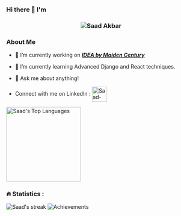 ### Hi there 👋 I'm


<h3 align="center">
   <img alt="Saad Akbar" src="https://readme-typing-svg.herokuapp.com/?lines=Saad+Akbar;Full-Stack+developer&font=Fira%20Code&width=440&height=45&color=68C3D4&vCenter=true&size=21"></a>
</h3>

<h3> About Me </h3>

- 🔭 I’m currently working on ***[IDEA by Maiden Century](https://maidencentury.com)***
- 🌱 I’m currently learning Advanced Django and React techniques.
- 💬 Ask me about anything!

- Connect with me on LinkedIn :
   <a href="https://www.linkedin.com/in/saadakbar1/" target="_blank"><img align="center" src="https://img.icons8.com/color/344/linkedin.png" alt="Saad-Akbar-1" height="40" width="40" /></a> 
</p>

<img alt="Saad's Top Languages" src="https://github-readme-stats.vercel.app/api/top-langs/?username=Saad-Akbar-1&langs_count=4&layout=compact&theme=react&hide_border=true&bg_color=1F222E&title_color=68C3D4&icon_color=F8D866&hide_border=true&hide=SCSS,Css,c%2B%2B,Ren'Py" height="198px"/>

<h3>🔥 Statistics :</h3>

<img alt="Saad's streak" src="http://github-readme-streak-stats.herokuapp.com?user=Saad-Akbar-1&theme=monokai&hide_border=true&date_format=j%20M%5B%20Y%5D&background=1F222E&stroke=FFFFFF&currStreakLabel=FFE8D1&sideLabels=FFE8D1&ring=68C3D4&fire=568EA3&currStreakNum=FFFFFF&sideNums=68C3D4"/>

 <img alt="Achievements" src="https://github-profile-trophy.vercel.app/?username=Saad-Akbar-1&theme=nord&title=MultiLanguage,Commits,&no-frame=true&margin-w=18">
 
<!-- <img alt="Saad's Stats" src="https://denvercoder1-github-readme-stats.vercel.app/api/?username=Saad-Akbar-1&show_icons=true&count_private=true&theme=react&hide_border=true&bg_color=1F222E&title_color=68C3D4&icon_color=FFE8D1&hide_title=true&hide=contribs&include_all_commits=true&custom_title=GitHub Stats"/>


<details>
   <summary> 📈 Contribution Graph </summary>
   <br/>
   
   <img alt="Saad's Graph" src="https://denvercoder1-activity-graph.herokuapp.com/graph/?username=Saad-Akbar-1&bg_color=1F222E&color=68C3D4&line=568EA3&point=FFE8D1&hide_border=true" width="100%">
   
</details> -->

